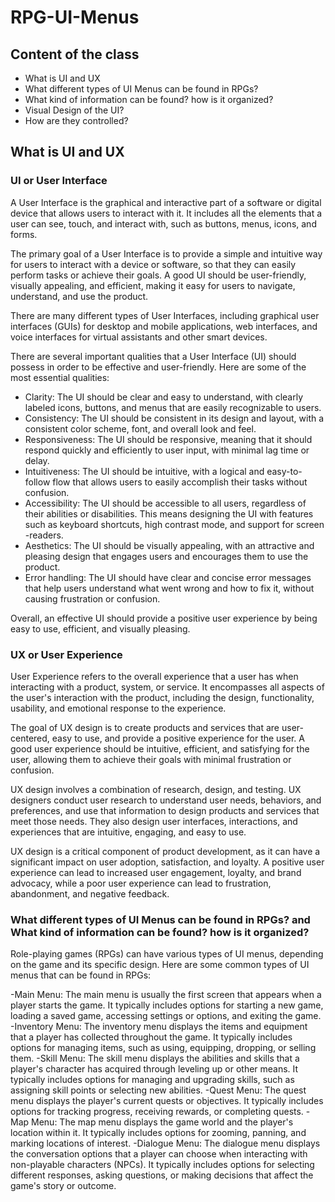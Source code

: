 # RPG-UI-Menus

## Content of the class

- What is UI and UX
- What different types of UI Menus can be found in RPGs?
- What kind of information can be found? how is it organized? 
- Visual Design of the UI?
- How are they controlled?

## What is UI and UX

### UI or User Interface

A User Interface is the graphical and interactive part of a software or digital device that allows users to interact with it. It includes all the elements that a user can see, touch, and interact with, such as buttons, menus, icons, and forms.

The primary goal of a User Interface is to provide a simple and intuitive way for users to interact with a device or software, so that they can easily perform tasks or achieve their goals. A good UI should be user-friendly, visually appealing, and efficient, making it easy for users to navigate, understand, and use the product.

There are many different types of User Interfaces, including graphical user interfaces (GUIs) for desktop and mobile applications, web interfaces, and voice interfaces for virtual assistants and other smart devices.

There are several important qualities that a User Interface (UI) should possess in order to be effective and user-friendly. Here are some of the most essential qualities:

- Clarity: The UI should be clear and easy to understand, with clearly labeled icons, buttons, and menus that are easily recognizable to users.
- Consistency: The UI should be consistent in its design and layout, with a consistent color scheme, font, and overall look and feel.
- Responsiveness: The UI should be responsive, meaning that it should respond quickly and efficiently to user input, with minimal lag time or delay.
- Intuitiveness: The UI should be intuitive, with a logical and easy-to-follow flow that allows users to easily accomplish their tasks without confusion.
- Accessibility: The UI should be accessible to all users, regardless of their abilities or disabilities. This means designing the UI with features such as keyboard shortcuts, high contrast mode, and support for screen -readers.
- Aesthetics: The UI should be visually appealing, with an attractive and pleasing design that engages users and encourages them to use the product.
- Error handling: The UI should have clear and concise error messages that help users understand what went wrong and how to fix it, without causing frustration or confusion.

Overall, an effective UI should provide a positive user experience by being easy to use, efficient, and visually pleasing.

### UX or User Experience

User Experience refers to the overall experience that a user has when interacting with a product, system, or service. It encompasses all aspects of the user's interaction with the product, including the design, functionality, usability, and emotional response to the experience.

The goal of UX design is to create products and services that are user-centered, easy to use, and provide a positive experience for the user. A good user experience should be intuitive, efficient, and satisfying for the user, allowing them to achieve their goals with minimal frustration or confusion.

UX design involves a combination of research, design, and testing. UX designers conduct user research to understand user needs, behaviors, and preferences, and use that information to design products and services that meet those needs. They also design user interfaces, interactions, and experiences that are intuitive, engaging, and easy to use.

UX design is a critical component of product development, as it can have a significant impact on user adoption, satisfaction, and loyalty. A positive user experience can lead to increased user engagement, loyalty, and brand advocacy, while a poor user experience can lead to frustration, abandonment, and negative feedback.

### What different types of UI Menus can be found in RPGs? and What kind of information can be found? how is it organized? 

Role-playing games (RPGs) can have various types of UI menus, depending on the game and its specific design. Here are some common types of UI menus that can be found in RPGs:

-Main Menu: The main menu is usually the first screen that appears when a player starts the game. It typically includes options for starting a new game, loading a saved game, accessing settings or options, and exiting the game.
-Inventory Menu: The inventory menu displays the items and equipment that a player has collected throughout the game. It typically includes options for managing items, such as using, equipping, dropping, or selling them.
-Skill Menu: The skill menu displays the abilities and skills that a player's character has acquired through leveling up or other means. It typically includes options for managing and upgrading skills, such as assigning skill points or selecting new abilities.
-Quest Menu: The quest menu displays the player's current quests or objectives. It typically includes options for tracking progress, receiving rewards, or completing quests.
-Map Menu: The map menu displays the game world and the player's location within it. It typically includes options for zooming, panning, and marking locations of interest.
-Dialogue Menu: The dialogue menu displays the conversation options that a player can choose when interacting with non-playable characters (NPCs). It typically includes options for selecting different responses, asking questions, or making decisions that affect the game's story or outcome.

